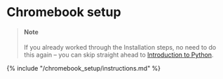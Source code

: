 # Chromebook setup

> #### Note
> 
> If you already worked through the Installation steps, no need to do this again – you can skip straight ahead to [Introduction to Python](../python_introduction/README.md).

{% include "/chromebook_setup/instructions.md" %}
